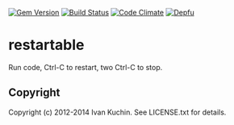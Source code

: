 [![Gem Version](https://img.shields.io/gem/v/restartable.svg?style=flat)](https://rubygems.org/gems/restartable)
[![Build Status](https://img.shields.io/travis/toy/restartable/master.svg?style=flat)](https://travis-ci.org/toy/restartable)
[![Code Climate](https://img.shields.io/codeclimate/maintainability/toy/restartable.svg?style=flat)](https://codeclimate.com/github/toy/restartable)
[![Depfu](https://badges.depfu.com/badges/726b551145c58c3fed9076c2c06361fa/overview.svg)](https://depfu.com/github/toy/restartable)

# restartable

Run code, Ctrl-C to restart, two Ctrl-C to stop.

## Copyright

Copyright (c) 2012-2014 Ivan Kuchin. See LICENSE.txt for details.
